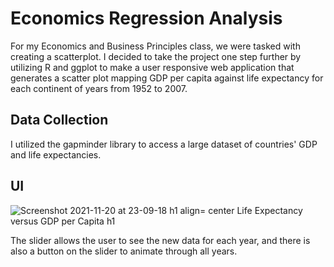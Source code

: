 # Economics Regression Analysis

For my Economics and Business Principles class, we were tasked with creating a scatterplot. I decided to take the project one step further by utilizing R and ggplot 
to make a user responsive web application that generates a scatter plot mapping GDP per capita against life expectancy for each continent of years from 1952 to 2007.

## Data Collection

I utilized the gapminder library to access a large dataset of countries' GDP and life expectancies. 

## UI

![Screenshot 2021-11-20 at 23-09-18  h1 align= center Life Expectancy versus GDP per Capita h1 ](https://user-images.githubusercontent.com/81705278/142749238-b302d705-2240-4017-8d3a-b82dad0abf63.png)


The slider allows the user to see the new data for each year, and there is also a button on the slider to animate through all years.
